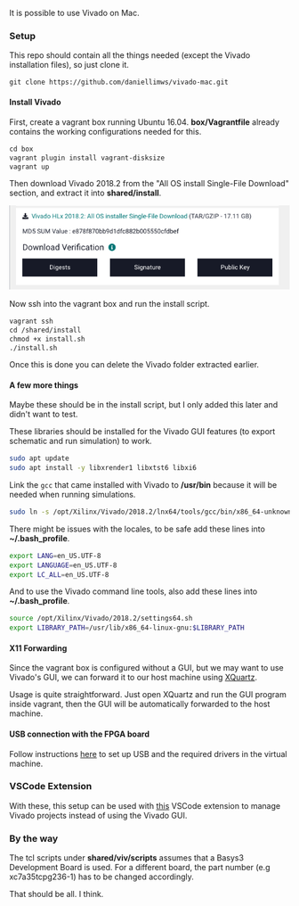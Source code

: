 It is possible to use Vivado on Mac. 

### Setup
This repo should contain all the things needed (except the Vivado installation files), so just clone it.

```
git clone https://github.com/daniellimws/vivado-mac.git
```

#### Install Vivado
First, create a vagrant box running Ubuntu 16.04. **box/Vagrantfile** already contains the working configurations needed for this.

```
cd box
vagrant plugin install vagrant-disksize
vagrant up
```

Then download Vivado 2018.2 from the "All OS install Single-File Download" section, and extract it into **shared/install**.

![vivado](screenshots/vivado-all.png)

Now ssh into the vagrant box and run the install script.

```
vagrant ssh
cd /shared/install
chmod +x install.sh
./install.sh
```

Once this is done you can delete the Vivado folder extracted earlier.

#### A few more things
Maybe these should be in the install script, but I only added this later and didn't want to test.

These libraries should be installed for the Vivado GUI features (to export schematic and run simulation) to work.

```sh
sudo apt update
sudo apt install -y libxrender1 libxtst6 libxi6 
```

Link the `gcc` that came installed with Vivado to **/usr/bin** because it will be needed when running simulations.

```sh
sudo ln -s /opt/Xilinx/Vivado/2018.2/lnx64/tools/gcc/bin/x86_64-unknown-linux-gnu-gcc /usr/bin/gcc
```

There might be issues with the locales, to be safe add these lines into **~/.bash_profile**.

```sh
export LANG=en_US.UTF-8
export LANGUAGE=en_US.UTF-8
export LC_ALL=en_US.UTF-8
```

And to use the Vivado command line tools, also add these lines into **~/.bash_profile**.

```sh
source /opt/Xilinx/Vivado/2018.2/settings64.sh
export LIBRARY_PATH=/usr/lib/x86_64-linux-gnu:$LIBRARY_PATH
```

#### X11 Forwarding
Since the vagrant box is configured without a GUI, but we may want to use Vivado's GUI, we can forward it to our host machine using [XQuartz](https://www.xquartz.org/).

Usage is quite straightforward. Just open XQuartz and run the GUI program inside vagrant, then the GUI will be automatically forwarded to the host machine.

#### USB connection with the FPGA board
Follow instructions [here](https://www.centennialsoftwaresolutions.com/post/connecting-vivado-to-digilent-s-usb-to-jtag-through-virtualbox) to set up USB and the required drivers in the virtual machine.

### VSCode Extension
With these, this setup can be used with [this](https://github.com/daniellimws/viv) VSCode extension to manage Vivado projects instead of using the Vivado GUI.

### By the way
The tcl scripts under **shared/viv/scripts** assumes that a Basys3 Development Board is used. For a different board, the part number (e.g xc7a35tcpg236-1) has to be changed accordingly.

That should be all. I think.